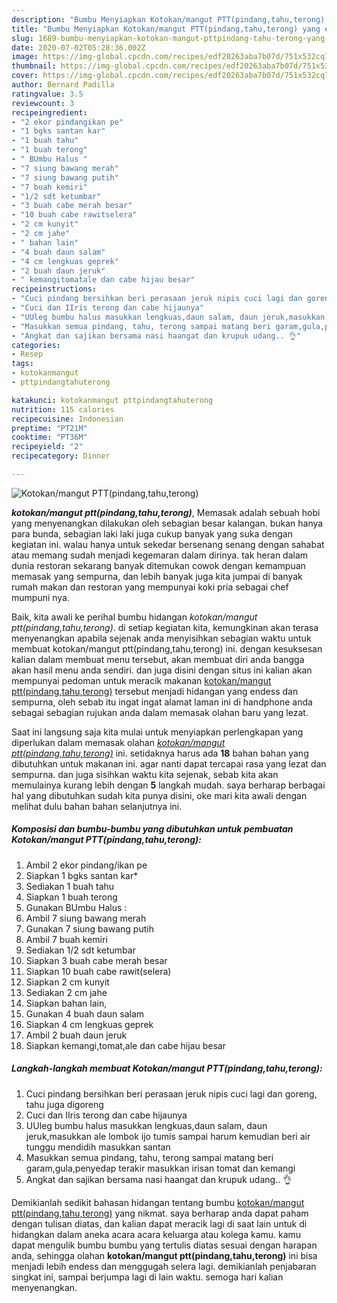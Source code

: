 ```yaml
---
description: "Bumbu Menyiapkan Kotokan/mangut PTT(pindang,tahu,terong) yang enak"
title: "Bumbu Menyiapkan Kotokan/mangut PTT(pindang,tahu,terong) yang enak"
slug: 1689-bumbu-menyiapkan-kotokan-mangut-pttpindang-tahu-terong-yang-enak
date: 2020-07-02T05:28:36.002Z
image: https://img-global.cpcdn.com/recipes/edf20263aba7b07d/751x532cq70/kotokanmangut-pttpindangtahuterong-foto-resep-utama.jpg
thumbnail: https://img-global.cpcdn.com/recipes/edf20263aba7b07d/751x532cq70/kotokanmangut-pttpindangtahuterong-foto-resep-utama.jpg
cover: https://img-global.cpcdn.com/recipes/edf20263aba7b07d/751x532cq70/kotokanmangut-pttpindangtahuterong-foto-resep-utama.jpg
author: Bernard Padilla
ratingvalue: 3.5
reviewcount: 3
recipeingredient:
- "2 ekor pindangikan pe"
- "1 bgks santan kar"
- "1 buah tahu"
- "1 buah terong"
- " BUmbu Halus "
- "7 siung bawang merah"
- "7 siung bawang putih"
- "7 buah kemiri"
- "1/2 sdt ketumbar"
- "3 buah cabe merah besar"
- "10 buah cabe rawitselera"
- "2 cm kunyit"
- "2 cm jahe"
- " bahan lain"
- "4 buah daun salam"
- "4 cm lengkuas geprek"
- "2 buah daun jeruk"
- " kemangitomatale dan cabe hijau besar"
recipeinstructions:
- "Cuci pindang bersihkan beri perasaan jeruk nipis cuci lagi dan goreng, tahu juga digoreng"
- "Cuci dan IIris terong dan cabe hijaunya"
- "UUleg bumbu halus masukkan lengkuas,daun salam, daun jeruk,masukkan ale lombok ijo tumis sampai harum kemudian beri air tunggu mendidih masukkan santan"
- "Masukkan semua pindang, tahu, terong sampai matang beri garam,gula,penyedap terakir masukkan irisan tomat dan kemangi"
- "Angkat dan sajikan bersama nasi haangat dan krupuk udang.. 👌"
categories:
- Resep
tags:
- kotokanmangut
- pttpindangtahuterong

katakunci: kotokanmangut pttpindangtahuterong 
nutrition: 115 calories
recipecuisine: Indonesian
preptime: "PT21M"
cooktime: "PT36M"
recipeyield: "2"
recipecategory: Dinner

---
```



![Kotokan/mangut PTT(pindang,tahu,terong)](https://img-global.cpcdn.com/recipes/edf20263aba7b07d/751x532cq70/kotokanmangut-pttpindangtahuterong-foto-resep-utama.jpg)

<b><i>kotokan/mangut ptt(pindang,tahu,terong)</i></b>, Memasak adalah sebuah hobi yang menyenangkan dilakukan oleh sebagian besar kalangan. bukan hanya para bunda, sebagian laki laki juga cukup banyak yang suka dengan kegiatan ini. walau hanya untuk sekedar bersenang senang dengan sahabat atau memang sudah menjadi kegemaran dalam dirinya. tak heran dalam dunia restoran sekarang banyak ditemukan cowok dengan kemampuan memasak yang sempurna, dan lebih banyak juga kita jumpai di banyak rumah makan dan restoran yang mempunyai koki pria sebagai chef mumpuni nya.

Baik, kita awali ke perihal bumbu hidangan <i>kotokan/mangut ptt(pindang,tahu,terong)</i>. di setiap kegiatan kita, kemungkinan akan terasa menyenangkan apabila sejenak anda menyisihkan sebagian waktu untuk membuat kotokan/mangut ptt(pindang,tahu,terong) ini. dengan kesuksesan kalian dalam membuat menu tersebut, akan membuat diri anda bangga akan hasil menu anda sendiri. dan juga disini dengan situs ini kalian akan mempunyai pedoman untuk meracik makanan <u>kotokan/mangut ptt(pindang,tahu,terong)</u> tersebut menjadi hidangan yang endess dan sempurna, oleh sebab itu ingat ingat alamat laman ini di handphone anda sebagai sebagian rujukan anda dalam memasak olahan baru yang lezat.




Saat ini langsung saja kita mulai untuk menyiapkan perlengkapan yang diperlukan dalam memasak olahan <u><i>kotokan/mangut ptt(pindang,tahu,terong)</i></u> ini. setidaknya harus ada <b>18</b> bahan bahan yang dibutuhkan untuk makanan ini. agar nanti dapat tercapai rasa yang lezat dan sempurna. dan juga sisihkan waktu kita sejenak, sebab kita akan memulainya kurang lebih dengan <b>5</b> langkah mudah. saya berharap berbagai hal yang dibutuhkan sudah kita punya disini, oke mari kita awali dengan melihat dulu bahan bahan selanjutnya ini.

<!--inarticleads1-->

##### Komposisi dan bumbu-bumbu yang dibutuhkan untuk pembuatan Kotokan/mangut PTT(pindang,tahu,terong):

1. Ambil 2 ekor pindang/ikan pe
1. Siapkan 1 bgks santan kar*
1. Sediakan 1 buah tahu
1. Siapkan 1 buah terong
1. Gunakan  BUmbu Halus :
1. Ambil 7 siung bawang merah
1. Gunakan 7 siung bawang putih
1. Ambil 7 buah kemiri
1. Sediakan 1/2 sdt ketumbar
1. Siapkan 3 buah cabe merah besar
1. Siapkan 10 buah cabe rawit(selera)
1. Siapkan 2 cm kunyit
1. Sediakan 2 cm jahe
1. Siapkan  bahan lain,
1. Gunakan 4 buah daun salam
1. Siapkan 4 cm lengkuas geprek
1. Ambil 2 buah daun jeruk
1. Siapkan  kemangi,tomat,ale dan cabe hijau besar




<!--inarticleads2-->

##### Langkah-langkah membuat Kotokan/mangut PTT(pindang,tahu,terong):

1. Cuci pindang bersihkan beri perasaan jeruk nipis cuci lagi dan goreng, tahu juga digoreng
1. Cuci dan IIris terong dan cabe hijaunya
1. UUleg bumbu halus masukkan lengkuas,daun salam, daun jeruk,masukkan ale lombok ijo tumis sampai harum kemudian beri air tunggu mendidih masukkan santan
1. Masukkan semua pindang, tahu, terong sampai matang beri garam,gula,penyedap terakir masukkan irisan tomat dan kemangi
1. Angkat dan sajikan bersama nasi haangat dan krupuk udang.. 👌




Demikianlah sedikit bahasan hidangan tentang bumbu <u>kotokan/mangut ptt(pindang,tahu,terong)</u> yang nikmat. saya berharap anda dapat paham dengan tulisan diatas, dan kalian dapat meracik lagi di saat lain untuk di hidangkan dalam aneka acara acara keluarga atau kolega kamu. kamu dapat mengulik bumbu bumbu yang tertulis diatas sesuai dengan harapan anda, sehingga olahan <b>kotokan/mangut ptt(pindang,tahu,terong)</b> ini bisa menjadi lebih endess dan menggugah selera lagi. demikianlah penjabaran singkat ini, sampai berjumpa lagi di lain waktu. semoga hari kalian menyenangkan.

